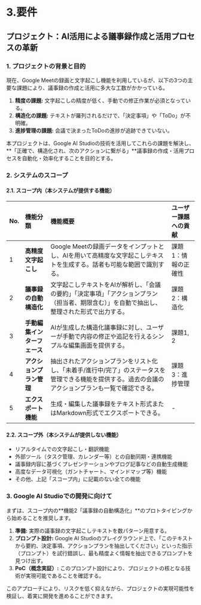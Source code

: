# 3.要件

## **プロジェクト：AI活用による議事録作成と活用プロセスの革新**

### **1. プロジェクトの背景と目的**

現在、Google Meetの録画と文字起こし機能を利用しているが、以下の3つの主要な課題により、議事録の作成と活用に多大な工数がかかっている。

1.  **精度の課題:** 文字起こしの精度が低く、手動での修正作業が必須となっている。
2.  **構造化の課題:** テキストが羅列されるだけで、「決定事項」や「ToDo」が不明確。
3.  **進捗管理の課題:** 会議で決まったToDoの進捗が追跡できていない。

本プロジェクトは、Google AI Studioの技術を活用してこれらの課題を解決し、**「正確で、構造化され、次のアクションに繋がる」**議事録の作成・活用プロセスを自動化・効率化することを目的とする。

### **2. システムのスコープ**

#### **2.1. スコープ内（本システムが提供する機能）**

| No. | 機能分類 | 機能概要 | ユーザー課題への貢献 |
| :-- | :--- | :--- | :--- |
| 1 | **高精度文字起こし** | Google Meetの録画データをインプットとし、AIを用いて高精度な文字起こしテキストを生成する。話者も可能な範囲で識別する。 | 課題1：情報の正確性 |
| 2 | **議事録の自動構造化** | 文字起こしテキストをAIが解析し、「会議の要約」「決定事項」「アクションプラン（担当者、期限含む）」を自動で抽出し、整理された形式で出力する。 | 課題2：構造化 |
| 3 | **手動編集インターフェース** | AIが生成した構造化議事録に対し、ユーザーが手動で内容の修正や追記を行えるシンプルな編集画面を提供する。 | 課題1, 2 |
| 4 | **アクションプラン管理** | 抽出されたアクションプランをリスト化し、「未着手/進行中/完了」のステータスを管理できる機能を提供する。過去の会議のアクションプランも一覧で確認できる。 | 課題3：進捗管理 |
| 5 | **エクスポート機能** | 生成・編集した議事録をテキスト形式またはMarkdown形式でエクスポートできる。 | - |

#### **2.2. スコープ外（本システムが提供しない機能）**

* リアルタイムでの文字起こし・翻訳機能
* 外部ツール（タスク管理、カレンダー等）との自動同期・連携機能
* 議事録内容に基づくプレゼンテーションやブログ記事などの自動生成機能
* 高度なデータ可視化（ガントチャート、マインドマップ等）機能
* その他、上記「スコープ内」に記載のない全ての機能

### **3. Google AI Studioでの開発に向けて**

まずは、スコープ内の**機能2「議事録の自動構造化」**のプロトタイピングから始めることを推奨します。

1.  **準備:** 実際の議事録の文字起こしテキストを数パターン用意する。
2.  **プロンプト設計:** Google AI Studioのプレイグラウンド上で、「このテキストから要約、決定事項、アクションプランを抽出してください」といった指示（プロンプト）を試行錯誤し、最も精度よく情報を抽出できるプロンプトを見つけ出す。
3.  **PoC（概念実証）:** このプロンプト設計により、プロジェクトの核となる技術が実現可能であることを確認する。

このアプローチにより、リスクを低く抑えながら、プロジェクトの実現可能性を検証し、着実に開発を進めることができます。


